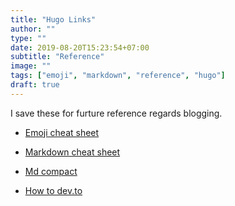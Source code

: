 ```yaml
---
title: "Hugo Links"
author: ""
type: ""
date: 2019-08-20T15:23:54+07:00
subtitle: "Reference"
image: ""
tags: ["emoji", "markdown", "reference", "hugo"]
draft: true
---
```

I save these for furture reference regards blogging.

- [Emoji cheat sheet][emoji]
- [Markdown cheat sheet][md1]
- [Md compact][md2]

- [How to dev.to][howto]



[emoji]: https://www.webfx.com/tools/emoji-cheat-sheet/
[md1]: https://github.com/adam-p/markdown-here/wiki/Markdown-Cheatsheet
[md2]: https://guides.github.com/pdfs/markdown-cheatsheet-online.pdf
[howto]: https://dev.to/priteshusadadiya/how-to-create-blog-and-portfolio-with-hugo--from-a-to-z-25jl